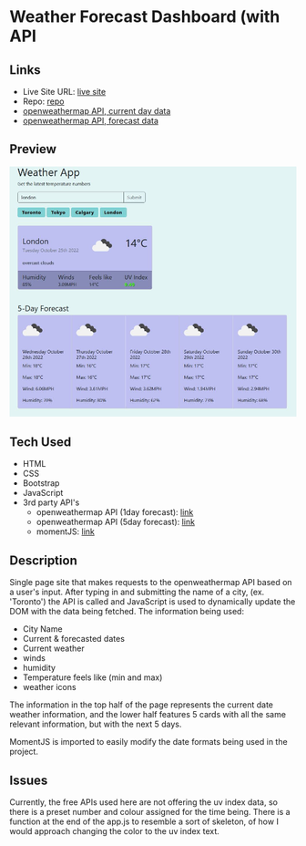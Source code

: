 # Weather Forecast Dashboard (with API

## Links

- Live Site URL: [live site](https://jon-ledo.github.io/weather-forecast-app__API/)
- Repo: [repo](https://github.com/Jon-Ledo/weather-forecast-app__API)
- [openweathermap API, current day data](https://openweathermap.org/current)
- [openweathermap API, forecast data](https://openweathermap.org/forecast5)

## Preview

![preview of weather dashboard](./Assets/weatherAPI-preview.JPG)

## Tech Used

- HTML
- CSS
- Bootstrap
- JavaScript
- 3rd party API's
  - openweathermap API (1day forecast): [link](https://openweathermap.org/current)
  - openweathermap API (5day forecast): [link](https://openweathermap.org/forecast5)
  - momentJS: [link](https://momentjs.com/)

## Description

Single page site that makes requests to the openweathermap API based on a user's input. After typing in and submitting the name of a city, (ex. 'Toronto') the API is called and JavaScript is used to dynamically update the DOM with the data being fetched. The information being used:
- City Name
- Current & forecasted dates
- Current weather
- winds
- humidity
- Temperature feels like (min and max)
- weather icons

The information in the top half of the page represents the current date weather information, and the lower half features 5 cards with all the same relevant information, but with the next 5 days. 

MomentJS is imported to easily modify the date formats being used in the project. 

## Issues
Currently, the free APIs used here are not offering the uv index data, so there is a preset number and colour assigned for the time being. There is a function at the end of the app.js to resemble a sort of skeleton, of how I would approach changing the color to the uv index text. 
